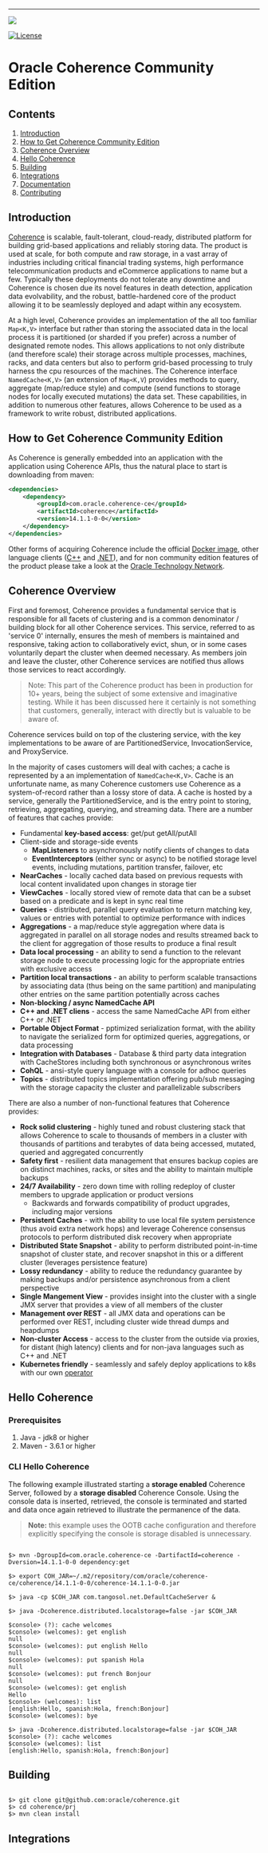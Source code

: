 <!--

  Copyright (c) 2000, 2020, Oracle and/or its affiliates.

  Licensed under the Universal Permissive License v 1.0 as shown at
  http://oss.oracle.com/licenses/upl.

-->

-----
<img src=https://coherence.java.net/assets/img/logo-community.png><img>

[![License](http://img.shields.io/badge/license-UPL%201.0-blue.svg)](https://oss.oracle.com/licenses/upl/)

# Oracle Coherence Community Edition

## Contents
1. [Introduction](#intro)
2. [How to Get Coherence Community Edition](#acquire)
3. [Coherence Overview](#overview)
4. [Hello Coherence](#started)
5. [Building](#build)
6. [Integrations](#integrations)
7. [Documentation](https://docs.oracle.com/en/middleware/fusion-middleware/coherence/12.2.1.4/index.html)
8. [Contributing](CONTRIBUTING.md)

## <a name="intro"></a>Introduction

[Coherence](http://coherence.java.net/) is scalable, fault-tolerant, cloud-ready,
distributed platform for building grid-based applications and reliably storing data.
The product is used at scale, for both compute and raw storage, in a vast array of
industries including critical financial trading systems, high performance telecommunication
products and eCommerce applications to name but a few. Typically these deployments
do not tolerate any downtime and Coherence is chosen due its novel features in
death detection, application data evolvability, and the robust, battle-hardened
core of the product allowing it to be seamlessly deployed and adapt within any ecosystem.

At a high level, Coherence provides an implementation of the all too familiar `Map<K,V>`
interface but rather than storing the associated data in the local process it is partitioned
(or sharded if you prefer) across a number of designated remote nodes. This allows
applications to not only distribute (and therefore scale) their storage across multiple
processes, machines, racks, and data centers but also to perform grid-based processing
to truly harness the cpu resources of the machines. The Coherence interface `NamedCache<K,V>`
(an extension of `Map<K,V`) provides methods to query, aggregate (map/reduce style) and
compute (send functions to storage nodes for locally executed mutations) the data set.
These capabilities, in addition to numerous other features, allows Coherence to be used
as a framework to write robust, distributed applications.

## <a name="acquire"></a>How to Get Coherence Community Edition

As Coherence is generally embedded into an application with the application using
Coherence APIs, thus the natural place to start is downloading from maven:

```xml
<dependencies>
    <dependency>
        <groupId>com.oracle.coherence-ce</groupId>
        <artifactId>coherence</artifactId>
        <version>14.1.1-0-0</version>
    </dependency>
</dependencies>
```

Other forms of acquiring Coherence include the official [Docker image](https://hub.docker.com/_/oracle-coherence-12c),
other language clients ([C++](http://github.com/oracle/coherence-cpp-extend-client) and
[.NET](http://github.com/oracle/coherence-dotnet-extend-client)), and for non community
edition features of the product please take a look at the [Oracle Technology Network](https://www.oracle.com/middleware/technologies/coherence-downloads.html).

## <a name="overview"></a>Coherence Overview

First and foremost, Coherence provides a fundamental service that is responsible
for all facets of clustering and is a common denominator / building block for all
other Coherence services. This service, referred to as 'service 0' internally,
ensures the mesh of members is maintained and responsive, taking action to collaboratively
evict, shun, or in some cases voluntarily depart the cluster when deemed necessary.
As members join and leave the cluster, other Coherence services are notified thus
allows those services to react accordingly.

> Note: This part of the Coherence product has been in production for 10+ years,
>       being the subject of some extensive and imaginative testing. While it has
>       been discussed here it certainly is not something that customers, generally,
>       interact with directly but is valuable to be aware of.

Coherence services build on top of the clustering service, with the key implementations
to be aware of are PartitionedService, InvocationService, and ProxyService.

In the majority of cases customers will deal with caches; a cache is represented
by a an implementation of `NamedCache<K,V>`. Cache is an unfortunate name, as
many Coherence customers use Coherence as a system-of-record rather than a lossy
store of data. A cache is hosted by a service, generally the PartitionedService,
and is the entry point to storing, retrieving, aggregating, querying, and streaming
data. There are a number of features that caches provide:

* Fundamental **key-based access**: get/put getAll/putAll
* Client-side and storage-side events
  * **MapListeners** to asynchronously notify clients of changes to data
  * **EventInterceptors** (either sync or async) to be notified storage level events, including
mutations, partition transfer, failover, etc
* **NearCaches** - locally cached data based on previous requests with local content
invalidated upon changes in storage tier
* **ViewCaches** - locally stored view of remote data that can be a subset based on a
predicate and is kept in sync real time
* **Queries** - distributed, parallel query evaluation to return matching key, values
or entries with potential to optimize performance with indices
* **Aggregations** - a map/reduce style aggregation where data is aggregated in parallel
on all storage nodes and results streamed back to the client for aggregation of
those results to produce a final result
* **Data local processing** - an ability to send a function to the relevant storage node
to execute processing logic for the appropriate entries with exclusive access
* **Partition local transactions** - an ability to perform scalable transactions by
associating data (thus being on the same partition) and manipulating other entries
on the same partition potentially across caches
* **Non-blocking / async NamedCache API**
* **C++ and .NET cliens** - access the same NamedCache API from either C++ or .NET
* **Portable Object Format** - pptimized serialization format, with the ability to
navigate the serialized form for optimized queries, aggregations, or data processing
* **Integration with Databases** - Database & third party data integration with
CacheStores including both synchronous or asynchronous writes
* **CohQL** - ansi-style query language with a console for adhoc queries
* **Topics** - distributed topics implementation offering pub/sub messaging with
the storage capacity the cluster and parallelizable subscribers

There are also a number of non-functional features that Coherence provides:

* **Rock solid clustering** - highly tuned and robust clustering stack that allows
Coherence to scale to thousands of members in a cluster with thousands of partitions
and terabytes of data being accessed, mutated, queried and aggregated concurrently
* **Safety first** - resilient data management that ensures backup copies are
on distinct machines, racks, or sites and the ability to maintain multiple backups
* **24/7 Availability** - zero down time with rolling redeploy of cluster members
to upgrade application or product versions
  * Backwards and forwards compatibility of product upgrades, including major versions
* **Persistent Caches** - with the ability to use local file system persistence (thus
avoid extra network hops) and leverage Coherence consensus protocols to perform
distributed disk recovery when appropriate
* **Distributed State Snapshot** - ability to perform distributed point-in-time
snapshot of cluster state, and recover snapshot in this or a different cluster
(leverages persistence feature)
* **Lossy redundancy** - ability to reduce the redundancy guarantee by making backups
and/or persistence asynchronous from a client perspective
* **Single Mangement View** - provides insight into the cluster  with a single
JMX server that provides a view of all members of the cluster
* **Management over REST** - all JMX data and operations can be performed over REST,
including cluster wide thread dumps and heapdumps
* **Non-cluster Access** - access to the cluster from the outside via proxies,
for distant (high latency) clients and for non-java languages such as C++ and .NET
* **Kubernetes friendly** - seamlessly and safely deploy applications to k8s with
our own [operator](https://github.com/oracle/coherence-operator)


## <a name="started"></a>Hello Coherence

### Prerequisites

  1. Java - jdk8 or higher
  2. Maven - 3.6.1 or higher

### CLI Hello Coherence

The following example illustrated starting a **storage enabled** Coherence Server,
followed by a **storage disabled** Coherence Console. Using the console data is
inserted, retrieved, the console is terminated and started and data once again
retrieved to illustrate the permanence of the data.

> **Note:** this example uses the OOTB cache configuration and therefore explicitly
>          specifying the console is storage disabled is unnecessary.

```shell

$> mvn -DgroupId=com.oracle.coherence-ce -DartifactId=coherence -Dversion=14.1.1-0-0 dependency:get

$> export COH_JAR=~/.m2/repository/com/oracle/coherence-ce/coherence/14.1.1-0-0/coherence-14.1.1-0-0.jar

$> java -cp $COH_JAR com.tangosol.net.DefaultCacheServer &

$> java -Dcoherence.distributed.localstorage=false -jar $COH_JAR

$console> (?): cache welcomes
$console> (welcomes): get english
null
$console> (welcomes): put english Hello
null
$console> (welcomes): put spanish Hola
null
$console> (welcomes): put french Bonjour
null
$console> (welcomes): get english
Hello
$console> (welcomes): list
[english:Hello, spanish:Hola, french:Bonjour]
$console> (welcomes): bye

$> java -Dcoherence.distributed.localstorage=false -jar $COH_JAR
$console> (?): cache welcomes
$console> (welcomes): list
[english:Hello, spanish:Hola, french:Bonjour]

```

## <a name="build"></a>Building

```shell

$> git clone git@github.com:oracle/coherence.git
$> cd coherence/prj
$> mvn clean install

```

## <a name="integrations"></a>Integrations
